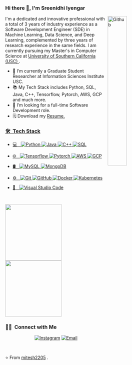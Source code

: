 ### Hi there 👋, I'm Sreenidhi Iyengar

<img width="35%" align="right" alt="Github" src="https://user-images.githubusercontent.com/48678280/88862734-4903af80-d201-11ea-968b-9c939d88a37c.gif" />

I'm a dedicated and innovative professional with a total of 3 years of industry experience as a Software Development Engineer (SDE) in Machine Learning, Data Science, and Deep Learning, complemented by three years of research experience in the same fields. I am currently pursuing my Master's in Computer Science at <a href="https://viterbischool.usc.edu/">University of Southern California (USC) </a>.

- 🔭 I’m currently a Graduate Student Researcher at Information Sciences Institute USC.
- 📚 My Tech Stack includes Python, SQL, Java, C++, Tensorflow, Pytorch, AWS, GCP and much more.
- 👯 I’m looking for a full-time Software Development role. 
- 🗒️ Download my <a href="https://example.com/Sreenidhi_Resume.pdf">Resume.

<h3> 🛠 &nbsp;Tech Stack</h3>

- 💻 &nbsp;
  ![Python](https://img.shields.io/badge/-Python-333333?style=flat&logo=python)
  ![Java](https://img.shields.io/badge/-Java-333333?style=flat&logo=Java&logoColor=007396)
  ![C++](https://img.shields.io/badge/-C++-333333?style=flat&logo=C%2B%2B&logoColor=00599C)
  ![SQL](https://img.shields.io/badge/-SQL-333333?style=flat&logo=MySQL)
- 🌐 &nbsp;
  ![Tensorflow](https://img.shields.io/badge/-Tensorflow-333333?style=flat&logo=Tensorflow)
  ![Pytorch](https://img.shields.io/badge/-Pytorch-333333?style=flat&logo=Pytorch)
  ![AWS](https://img.shields.io/badge/-AWS-333333?style=flat&logo=Amazon-AWS&logoColor=F90)
  ![GCP](https://img.shields.io/badge/-GCP-333333?style=flat&logo=Google-Cloud)
- 🛢 &nbsp;
  ![MySQL](https://img.shields.io/badge/-MySQL-333333?style=flat&logo=mysql)
  ![MongoDB](https://img.shields.io/badge/-MongoDB-333333?style=flat&logo=mongodb)
- ⚙️ &nbsp;
  ![Git](https://img.shields.io/badge/-Git-333333?style=flat&logo=git)
  ![GitHub](https://img.shields.io/badge/-GitHub-333333?style=flat&logo=github)
  ![Docker](https://img.shields.io/badge/-Docker-333333?style=flat&logo=docker)
  ![Kubernetes](https://img.shields.io/badge/-Kubernetes-333333?style=flat&logo=kubernetes)
- 🔧 &nbsp;
  ![Visual Studio Code](https://img.shields.io/badge/-Visual%20Studio%20Code-333333?style=flat&logo=visual-studio-code&logoColor=007ACC)
  
  <br/>

<a href="https://github.com/sree369nidhi">
  <img height="180em" src="https://github-readme-stats.vercel.app/api?username=sree369nidhi&theme=buefy&show_icons=true" />
  <img height="180em" src="https://github-readme-stats.vercel.app/api/top-langs/?username=sree369nidhi&theme=buefy&layout=compact" />
</a>

<br/>

<h3> 🤝🏻 &nbsp;Connect with Me </h3>

<p align="center">
<a href="http://instagram.com/msreenidhi"><img alt="Instagram" src="https://img.shields.io/badge/Instagram-Sreenidhi Iyengar Munimadugu-blue?style=flat-square&logo=instagram"></a>
<a href="mailto:sree369nidhi@gmail.com"><img alt="Email" src="https://img.shields.io/badge/Email-sree369nidhi@gmail.com-blue?style=flat-square&logo=gmail"></a>
</p>
</br>


⭐️ From [mitesh2205](https://github.com/sree369nidhi)
.

